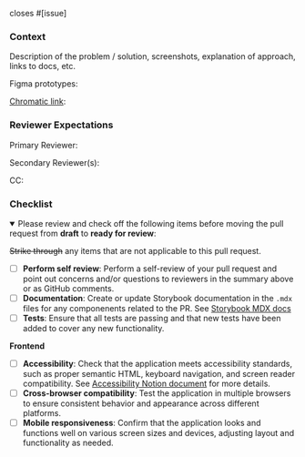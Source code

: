 closes #[issue]

### Context
Description of the problem / solution, screenshots, explanation of approach, links to docs, etc. 

Figma prototypes: 

[Chromatic link](https://github.com/user-interviews/ui-design-system#chromatic-visual-testing--live-feedback):

### Reviewer Expectations
Primary Reviewer:

Secondary Reviewer(s): 

CC: 


### Checklist

<details open>
  <summary>Please review and check off the following items before moving the pull request from <strong>draft</strong> to <strong>ready for review</strong>:</summary>

~~Strike through~~ any items that are not applicable to this pull request.

- [ ]  **Perform self review**: Perform a self-review of your pull request and point out concerns and/or questions to reviewers in the summary above or as GitHub comments.
- [ ]  **Documentation**: Create or update Storybook documentation in the `.mdx` files for any componenents related to the PR. See [Storybook MDX docs](https://storybook.js.org/docs/react/writing-docs/mdx)
- [ ]  **Tests**: Ensure that all tests are passing and that new tests have been added to cover any new functionality.

**Frontend**
- [ ]  **Accessibility**: Check that the application meets accessibility standards, such as proper semantic HTML, keyboard navigation, and screen reader compatibility. See [Accessibility Notion document](https://www.notion.so/user-interviews/Accessibility-3b755f2931ad43a79d40b215f09c8995) for more details.
- [ ]  **Cross-browser compatibility**: Test the application in multiple browsers to ensure consistent behavior and appearance across different platforms.
- [ ]  **Mobile responsiveness**: Confirm that the application looks and functions well on various screen sizes and devices, adjusting layout and functionality as needed.
</details>
